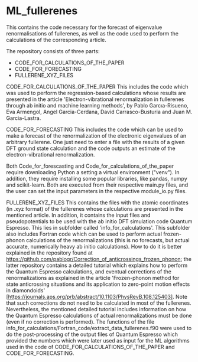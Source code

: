 # ML_fullerenes
This contains the code necessary for the forecast of eigenvalue renormalisations of fullerenes, as well as the code used to perform the calculations of the corresponding article.

The repository consists of three parts:
* CODE_FOR_CALCULATIONS_OF_THE_PAPER
* CODE_FOR_FORECASTING
* FULLERENE_XYZ_FILES

CODE_FOR_CALCULATIONS_OF_THE_PAPER
This includes the code which was used to perform the regression-based calculations whose results are presented in the article 'Electron-vibrational renormalization in fullerenes through ab initio and machine learning methods', by Pablo Garcıa-Risueno, Eva Armengol, Angel Garcia-Cerdana, David Carrasco-Busturia and Juan M. Garcia-Lastra. 

CODE_FOR_FORECASTING
This includes the code which can be used to make a forecast of the renormalization of the electronic eigenvalues of an arbitrary fullerene. One just need to enter a file with the results of a given DFT ground state calculation and the code outputs an estimate of the electron-vibrational renormalization.

Both Code_for_forescasting and Code_for_calculations_of_the_paper require downloading Python a setting a virtual environment ("venv"). In addition, they require installing some popular libraries, like pandas, numpy and scikit-learn. Both are executed from their respective main.py files, and the user can set the input parameters in the respective module_io.py files.

FULLERENE_XYZ_FILES
This contains the files with the atomic coordinates (in .xyz format) of the fullerenes whose calculations are presented in the mentioned article. In addition, it contains the input files and pseudopotentials to be used with the ab initio DFT simulation code Quantum Espresso. This lies in subfolder called 'info_for_calculations'. This subfolder also includes Fortran code which can be used to perform actual frozen-phonon calculations of the renormalizations (this is no forecasts, but actual accurate, numerically heavy ab initio calculations). How to do it is better explained in the repository found at https://github.com/pablogr/Correction_of_anticrossings_frozen_phonon; the latter repository contains a detailed tutorial which explains how to perform the Quantum Espresso calculations, and eventual corrections of the renormalizations as explained in the article 'Frozen-phonon method for state anticrossing situations and its application to zero-point motion effects in diamondoids' [https://journals.aps.org/prb/abstract/10.1103/PhysRevB.108.125403]. Note that such corrections do not need to be calculated in most of the fullerenes. Nevertheless, the mentioned detailed tutorial includes information on how the Quantum Espresso calculations of actual renormalizations must be done (even if no correction is performed).
The functions of the file info_for_calculations/Fortran_code/extract_data_fullerenes.f90 were used to do the post-processing of the output files of Quantum Espresso which provided the numbers which were later used as input for the ML algorithms used in the code of CODE_FOR_CALCULATIONS_OF_THE_PAPER and CODE_FOR_FORECASTING.




